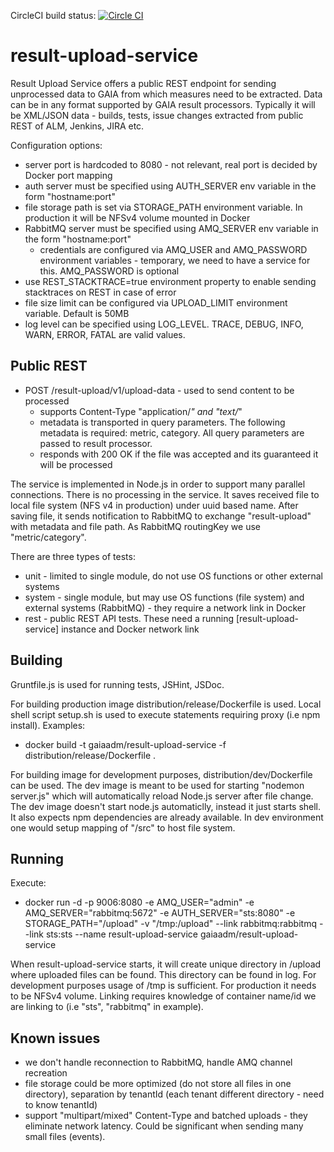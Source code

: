 CircleCI build status: [![Circle CI](https://circleci.com/gh/gaia-adm/result-upload-service.svg?style=svg)](https://circleci.com/gh/gaia-adm/result-upload-service)

# result-upload-service

Result Upload Service offers a public REST endpoint for sending unprocessed data to GAIA from which measures need to be extracted. Data can be in any format supported by GAIA result processors. Typically it will be XML/JSON data - builds, tests, issue changes extracted from public REST of ALM, Jenkins, JIRA etc.

Configuration options:
- server port is hardcoded to 8080 - not relevant, real port is decided by Docker port mapping
- auth server must be specified using AUTH_SERVER env variable in the form "hostname:port"
- file storage path is set via STORAGE_PATH environment variable. In production it will be NFSv4 volume mounted in Docker
- RabbitMQ server must be specified using AMQ_SERVER env variable in the form "hostname:port"
    - credentials are configured via AMQ_USER and AMQ_PASSWORD environment variables - temporary, we need to have a service for this. AMQ_PASSWORD is optional
- use REST_STACKTRACE=true environment property to enable sending stacktraces on REST in case of error
- file size limit can be configured via UPLOAD_LIMIT environment variable. Default is 50MB
- log level can be specified using LOG_LEVEL. TRACE, DEBUG, INFO, WARN, ERROR, FATAL are valid values.

## Public REST
- POST /result-upload/v1/upload-data - used to send content to be processed
    - supports Content-Type "application/*" and "text/*"
    - metadata is transported in query parameters. The following metadata is required: metric, category. All query parameters are passed to result processor.
    - responds with 200 OK if the file was accepted and its guaranteed it will be processed

The service is implemented in Node.js in order to support many parallel connections. There is no processing in the service. It saves received file to local file system (NFS v4 in production) under uuid based name. After saving file, it sends notification to RabbitMQ to exchange "result-upload" with metadata and file path. As RabbitMQ routingKey we use "metric/category".

There are three types of tests:
- unit - limited to single module, do not use OS functions or other external systems
- system - single module, but may use OS functions (file system) and external systems (RabbitMQ) - they require a network link in Docker
- rest - public REST API tests. These need a running [result-upload-service] instance and Docker network link

## Building

Gruntfile.js is used for running tests, JSHint, JSDoc.

For building production image distribution/release/Dockerfile is used. Local shell script setup.sh is used to execute statements requiring proxy (i.e npm install).
Examples:
- docker build -t gaiaadm/result-upload-service -f distribution/release/Dockerfile .

For building image for development purposes, distribution/dev/Dockerfile can be used. The dev image is meant to be used for starting "nodemon server.js" which will automatically reload Node.js server after file change. The dev image doesn't start node.js automaticlly, instead it just starts shell. It also expects npm dependencies are already available. In dev environment one would setup mapping of "/src" to host file system.

## Running

Execute:
- docker run -d -p 9006:8080 -e AMQ_USER="admin" -e AMQ_SERVER="rabbitmq:5672" -e AUTH_SERVER="sts:8080" -e STORAGE_PATH="/upload" -v "/tmp:/upload" --link rabbitmq:rabbitmq --link sts:sts --name result-upload-service gaiaadm/result-upload-service

When result-upload-service starts, it will create unique directory in /upload where uploaded files can be found. This directory can be found in log. For development purposes usage of /tmp is sufficient. For production it needs to be NFSv4 volume. Linking requires knowledge of container name/id we are linking to (i.e "sts", "rabbitmq" in example).

## Known issues
- we don't handle reconnection to RabbitMQ, handle AMQ channel recreation
- file storage could be more optimized (do not store all files in one directory), separation by tenantId (each tenant different directory - need to know tenantId)
- support "multipart/mixed" Content-Type and batched uploads - they eliminate network latency. Could be significant when sending many small files (events).
